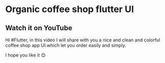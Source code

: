 # Organic coffee shop flutter UI



## Watch it on YouTube



Hi #Flutter, in this video I will share with you a nice and clean and colorful coffee shop app UI.which let you order easily and simply.

I hope you like it 😊



